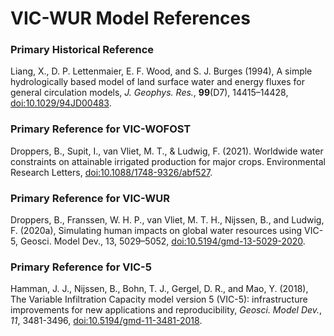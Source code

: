 # VIC-WUR Model References

### Primary Historical Reference

Liang, X., D. P. Lettenmaier, E. F. Wood, and S. J. Burges (1994), A simple hydrologically based model of land surface water and energy fluxes for general circulation models, _J. Geophys. Res._, **99**(D7), 14415–14428, [doi:10.1029/94JD00483](http://dx.doi.org/10.1029/94JD00483).

### Primary Reference for VIC-WOFOST

Droppers, B., Supit, I., van Vliet, M. T., & Ludwig, F. (2021). Worldwide water constraints on attainable irrigated production for major crops. Environmental Research Letters, [doi:10.1088/1748-9326/abf527](https://doi.org/10.1088/1748-9326/abf527).

### Primary Reference for VIC-WUR

Droppers, B., Franssen, W. H. P., van Vliet, M. T. H., Nijssen, B., and Ludwig, F. (2020a), Simulating human impacts on global water resources using VIC-5, Geosci. Model Dev., 13, 5029–5052, [doi:10.5194/gmd-13-5029-2020](https://doi.org/10.5194/gmd-13-5029-2020).

### Primary Reference for VIC-5

Hamman, J. J., Nijssen, B., Bohn, T. J., Gergel, D. R., and Mao, Y. (2018), The Variable Infiltration Capacity model version 5 (VIC-5): infrastructure improvements for new applications and reproducibility, _Geosci. Model Dev._, *11*, 3481-3496, [doi:10.5194/gmd-11-3481-2018](http://dx.doi.org/10.5194/gmd-11-3481-2018).
